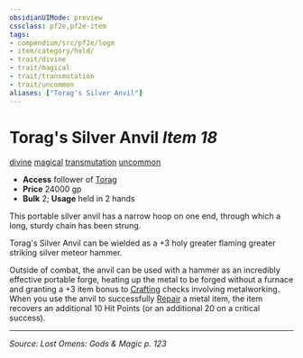 ```yaml
---
obsidianUIMode: preview
cssclass: pf2e,pf2e-item
tags:
- compendium/src/pf2e/logm
- item/category/held/
- trait/divine
- trait/magical
- trait/transmutation
- trait/uncommon
aliases: ["Torag's Silver Anvil"]
---
```

# Torag's Silver Anvil *Item 18*  
[divine](divine.md "Divine Tradition Trait")  [magical](magical.md "Magical Item Trait")  [transmutation](transmutation.md "Transmutation School Trait")  [uncommon](uncommon.md "Uncommon Rarity Trait")  

- **Access** follower of [Torag](torag.md)
- **Price** 24000 gp
- **Bulk** 2; **Usage** held in 2 hands

This portable silver anvil has a narrow hoop on one end, through which a long, sturdy chain has been strung.

Torag's Silver Anvil can be wielded as a +3 holy greater flaming greater striking silver meteor hammer.

Outside of combat, the anvil can be used with a hammer as an incredibly effective portable forge, heating up the metal to be forged without a furnace and granting a +3 item bonus to [Crafting](skills.md#Crafting) checks involving metalworking. When you use the anvil to successfully [Repair](repair.md) a metal item, the item recovers an additional 10 Hit Points (or an additional 20 on a critical success).


---
*Source: Lost Omens: Gods & Magic p. 123*